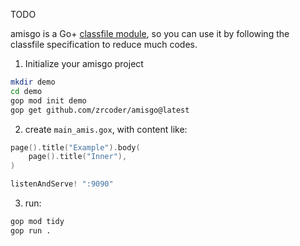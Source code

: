 TODO

amisgo is a Go+ [classfile module](https://github.com/goplus/gop/blob/main/doc/classfile.md), so
you can use it by following the classfile specification to reduce much codes.

1. Initialize your amisgo project

```sh
mkdir demo
cd demo
gop mod init demo
gop get github.com/zrcoder/amisgo@latest
```

2. create `main_amis.gox`, with content like:

```c
page().title("Example").body(
	page().title("Inner"),
)

listenAndServe! ":9090"
```

3. run:

```sh
gop mod tidy
gop run .
```
